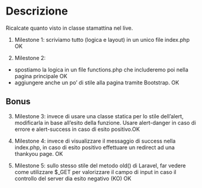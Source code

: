 # Descrizione
Ricalcate quanto visto in classe stamattina nel live.

1) Milestone 1: scriviamo tutto (logica e layout) in un unico file index.php OK

2) Milestone 2:
- spostiamo la logica in un file functions.php che includeremo poi nella pagina principale OK
- aggiungere anche un po’ di stile alla pagina tramite Bootstrap. OK

## Bonus
3) Milestone 3: invece di usare una classe statica per lo stile dell’alert, modificarla in base all’esito della funzione. Usare alert-danger in caso di errore e alert-success in caso di esito positivo.OK

4) Milestone 4: invece di visualizzare il messaggio di success nella index.php, in caso di esito positivo effettuare un redirect ad una thankyou page. OK

5) Milestone 5: sullo stesso stile del metodo old() di Laravel, far vedere come utilizzare $_GET per valorizzare il campo di input in caso il controllo del server dia esito negativo (KO) OK
